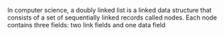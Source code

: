 In computer science, a doubly linked list is a linked data structure that consists of a set of sequentially linked records called nodes. Each node contains three fields: two link fields and one data field
